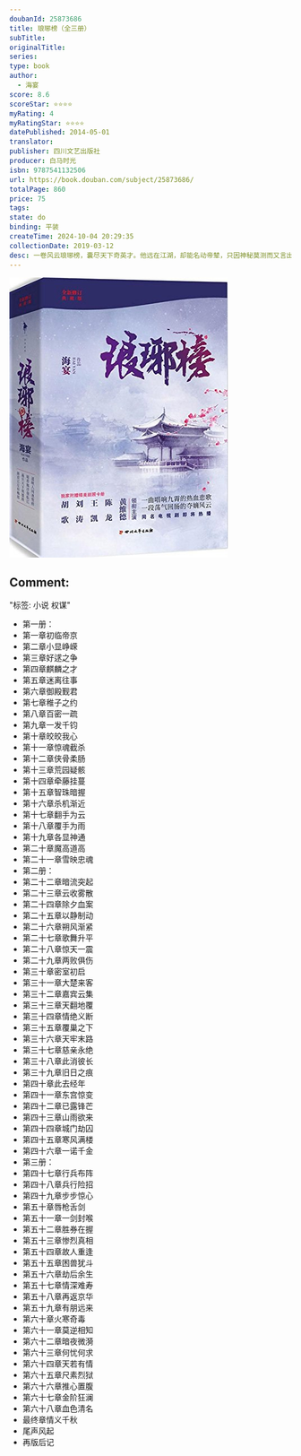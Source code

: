 ```yaml
---
doubanId: 25873686
title: 琅琊榜（全三册）
subTitle: 
originalTitle: 
series: 
type: book
author: 
  - 海宴
score: 8.6
scoreStar: ⭐⭐⭐⭐
myRating: 4
myRatingStar: ⭐⭐⭐⭐
datePublished: 2014-05-01
translator: 
publisher: 四川文艺出版社
producer: 白马时光
isbn: 9787541132506
url: https://book.douban.com/subject/25873686/
totalPage: 860
price: 75
tags: 
state: do
binding: 平装
createTime: 2024-10-04 20:29:35
collectionDate: 2019-03-12
desc: 一卷风云琅琊榜，囊尽天下奇英才。他远在江湖，却能名动帝辇，只因神秘莫测而又言出必准的琅琊阁，突然断言他是“麒麟之才，得之可得天下”。然而，身为太子与誉王竞相拉拢招揽的对象，他竟然出人意料地舍弃了这两个皇位争夺的热门人选，转而投向默默无闻、最不受皇帝宠爱的靖王。这是想挑战自己的麒麟之才？还是其中内有隐情？那雪夜薄甲、逐敌千里的少年将军，和病骨支离、年寿难永的阴沉谋士，究竟哪一个是他最真实的一面？宫廷内外，无数的谜团交织在刀光血影中，尔谀我诈中带出一段段离奇的故事。太子、誉王与靖王，互相的势力此消彼长，精彩绝伦的权术争斗你来我往。大江南北，各路精英纷纷登场，有背负双重身份的贵公子，有统帅南境铁骑的美丽郡主，有手握禁军的国中第一高手，有身陷家仇国恨的烟花女子，有性格乖戾的影子高手，有默默隐忍的朝中要臣……权谋、仇恨、感情……互相交织，层层发展，...(展开全部)一卷风云琅琊榜，囊尽天下奇英才。他远在江湖，却能名动帝辇，只因神秘莫测而又言出必准的琅琊阁，突然断言他是“麒麟之才，得之可得天下”。然而，身为太子与誉王竞相拉拢招揽的对象，他竟然出人意料地舍弃了这两个皇位争夺的热门人选，转而投向默默无闻、最不受皇帝宠爱的靖王。这是想挑战自己的麒麟之才？还是其中内有隐情？那雪夜薄甲、逐敌千里的少年将军，和病骨支离、年寿难永的阴沉谋士，究竟哪一个是他最真实的一面？宫廷内外，无数的谜团交织在刀光血影中，尔谀我诈中带出一段段离奇的故事。太子、誉王与靖王，互相的势力此消彼长，精彩绝伦的权术争斗你来我往。大江南北，各路精英纷纷登场，有背负双重身份的贵公子，有统帅南境铁骑的美丽郡主，有手握禁军的国中第一高手，有身陷家仇国恨的烟花女子，有性格乖戾的影子高手，有默默隐忍的朝中要臣……权谋、仇恨、感情……互相交织，层层发展，逐渐撕开事实的真相，然而，一切真相大白后，故事却又朝着不可思议的方向继续发展…海宴普通女子，胸无大志，只愿昨日可忆，未来可期，有山水可游，有奇事可闻，有朋友可交，有家人可依，文字之乐不改，童稚之心不灭，已是完满一生。
---
```


![image](99.Attachments/Files/s28024187.jpg)

Comment: 
---
"标签: 小说 权谋"


  - 第一册：
  - 第一章初临帝京
  - 第二章小显峥嵘
  - 第三章好逑之争
  - 第四章麒麟之才
  - 第五章迷离往事
  - 第六章御殿觐君
  - 第七章稚子之约
  - 第八章百密一疏
  - 第九章一发千钧
  - 第十章皎皎我心
  - 第十一章惊魂截杀
  - 第十二章侠骨柔肠
  - 第十三章荒园疑骸
  - 第十四章牵藤挂蔓
  - 第十五章智珠暗握
  - 第十六章杀机渐近
  - 第十七章翻手为云
  - 第十八章覆手为雨
  - 第十九章各显神通
  - 第二十章魔高道高
  - 第二十一章雪映忠魂
  - 第二册：
  - 第二十二章暗流突起
  - 第二十三章云收雾散
  - 第二十四章除夕血案
  - 第二十五章以静制动
  - 第二十六章朔风渐紧
  - 第二十七章歌舞升平
  - 第二十八章惊天一震
  - 第二十九章两败俱伤
  - 第三十章密室初启
  - 第三十一章大楚来客
  - 第三十二章嘉宾云集
  - 第三十三章天翻地覆
  - 第三十四章情绝义断
  - 第三十五章覆巢之下
  - 第三十六章天牢末路
  - 第三十七章慈亲永绝
  - 第三十八章此消彼长
  - 第三十九章旧日之痕
  - 第四十章此去经年
  - 第四十一章东宫惊变
  - 第四十二章已露锋芒
  - 第四十三章山雨欲来
  - 第四十四章城门劫囚
  - 第四十五章寒风满楼
  - 第四十六章一诺千金
  - 第三册：
  - 第四十七章行兵布阵
  - 第四十八章兵行险招
  - 第四十九章步步惊心
  - 第五十章唇枪舌剑
  - 第五十一章一剑封喉
  - 第五十二章胜券在握
  - 第五十三章惨烈真相
  - 第五十四章故人重逢
  - 第五十五章困兽犹斗
  - 第五十六章劫后余生
  - 第五十七章情深难寿
  - 第五十八章再返京华
  - 第五十九章有朋远来
  - 第六十章火寒奇毒
  - 第六十一章莫逆相知
  - 第六十二章暗夜微漪
  - 第六十三章何忧何求
  - 第六十四章天若有情
  - 第六十五章尺素烈狱
  - 第六十六章推心置腹
  - 第六十七章金阶狂澜
  - 第六十八章血色清名
  - 最终章情义千秋
  - 尾声风起
  - 再版后记

